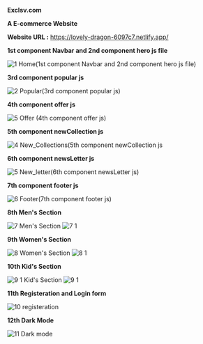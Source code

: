 **Exclsv.com**

**A E-commerce Website**

**Website URL :** https://lovely-dragon-6097c7.netlify.app/


**1st component Navbar and 2nd component hero js file**

![1  Home(1st component Navbar and 2nd component hero js file)](https://github.com/abhisheksingh4891/exclsv.com-e-commerce-website/assets/75315222/337f7857-b8ef-44a2-85bb-84408a16045a)


**3rd component popular js**

![2  Popular(3rd component popular js)](https://github.com/abhisheksingh4891/exclsv.com-e-commerce-website/assets/75315222/6a8b108b-0e86-4b85-83c0-01755872766f)


**4th component offer js**

![5  Offer (4th component offer js)](https://github.com/abhisheksingh4891/exclsv.com-e-commerce-website/assets/75315222/7803544d-8ca8-4ec0-b3f7-578a1d6f8b18)


**5th component newCollection js**

![4  New_Collections(5th component newCollection js](https://github.com/abhisheksingh4891/exclsv.com-e-commerce-website/assets/75315222/3dc41121-6bb0-4421-a5d5-a2eb5c0a3f1e)


**6th component newsLetter js**

![5  New_letter(6th component newsLetter js)](https://github.com/abhisheksingh4891/exclsv.com-e-commerce-website/assets/75315222/734e6844-c8c2-4cc7-a87a-36620fd6594f)


**7th component footer js**

![6  Footer(7th component footer js)](https://github.com/abhisheksingh4891/exclsv.com-e-commerce-website/assets/75315222/949cfe2a-2dbf-43f8-a480-4d246a37765a)


**8th Men's Section**

![7  Men's Section](https://github.com/abhisheksingh4891/exclsv.com-e-commerce-website/assets/75315222/635bdaf8-14c2-48e9-9c71-e03065609e2a)
![7 1](https://github.com/abhisheksingh4891/exclsv.com-e-commerce-website/assets/75315222/6f95547b-3e31-4e19-8558-85c2d6abc8c7)


**9th Women's Section**

![8  Women's Section](https://github.com/abhisheksingh4891/exclsv.com-e-commerce-website/assets/75315222/71ce16b7-33b6-4280-a333-2bd72c22e01b)
![8 1](https://github.com/abhisheksingh4891/exclsv.com-e-commerce-website/assets/75315222/183b7d66-f50c-4d15-a8aa-38070b3fa629)


**10th Kid's Section**

![9 1 Kid's Section](https://github.com/abhisheksingh4891/exclsv.com-e-commerce-website/assets/75315222/f966fb2a-87d0-48d8-8f6c-ddd16d4490b9)
![9 1](https://github.com/abhisheksingh4891/exclsv.com-e-commerce-website/assets/75315222/b79cbdd2-8817-4580-aa19-c104e66e72e9)


**11th Registeration and Login form**

![10  registeration](https://github.com/abhisheksingh4891/exclsv.com-e-commerce-website/assets/75315222/c807fc49-49ad-43d6-a508-22524a4d7f59)


**12th Dark Mode**

![11  Dark mode](https://github.com/abhisheksingh4891/exclsv.com-e-commerce-website/assets/75315222/1120771a-c0a3-4ed5-bf47-3182b50aafea)
